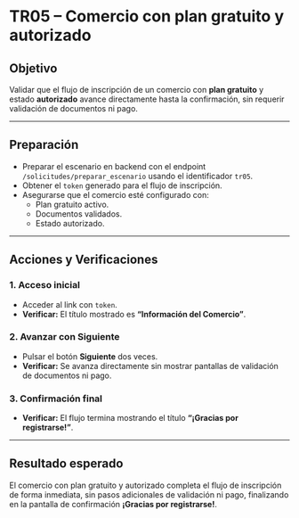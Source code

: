 # TR05 – Comercio con plan gratuito y autorizado

## Objetivo

Validar que el flujo de inscripción de un comercio con **plan gratuito** y estado **autorizado** avance directamente hasta la confirmación, sin requerir validación de documentos ni pago.

---

## Preparación

- Preparar el escenario en backend con el endpoint `/solicitudes/preparar_escenario` usando el identificador `tr05`.
- Obtener el `token` generado para el flujo de inscripción.
- Asegurarse que el comercio esté configurado con:
  - Plan gratuito activo.
  - Documentos validados.
  - Estado autorizado.

---

## Acciones y Verificaciones

### 1. Acceso inicial

- Acceder al link con `token`.
- **Verificar:** El título mostrado es **“Información del Comercio”**.

### 2. Avanzar con Siguiente

- Pulsar el botón **Siguiente** dos veces.
- **Verificar:** Se avanza directamente sin mostrar pantallas de validación de documentos ni pago.

### 3. Confirmación final

- **Verificar:** El flujo termina mostrando el título **“¡Gracias por registrarse!”**.

---

## Resultado esperado

El comercio con plan gratuito y autorizado completa el flujo de inscripción de forma inmediata, sin pasos adicionales de validación ni pago, finalizando en la pantalla de confirmación **¡Gracias por registrarse!**.
